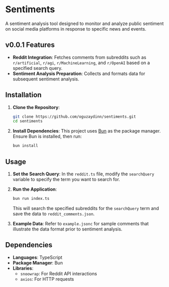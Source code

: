 # Sentiments

A sentiment analysis tool designed to monitor and analyze public sentiment on social media platforms in response to specific news and events.

## v0.0.1 Features

- **Reddit Integration**: Fetches comments from subreddits such as `r/artificial`, `r/agi`, `r/MachineLearning`, and `r/OpenAI` based on a specified search query.
- **Sentiment Analysis Preparation**: Collects and formats data for subsequent sentiment analysis.

## Installation

1. **Clone the Repository**:
   ```bash
   git clone https://github.com/oguzaydinn/sentiments.git
   cd sentiments
   ```

2. **Install Dependencies**:
   This project uses [Bun](https://bun.sh/) as the package manager. Ensure Bun is installed, then run:
   ```bash
   bun install
   ```

## Usage

1. **Set the Search Query**:
   In the `reddit.ts` file, modify the `searchQuery` variable to specify the term you want to search for.

2. **Run the Application**:
   ```bash
   bun run index.ts
   ```
   This will search the specified subreddits for the `searchQuery` term and save the data to `reddit_comments.json`.

3. **Example Data**:
   Refer to `example.jsonc` for sample comments that illustrate the data format prior to sentiment analysis.

## Dependencies

- **Languages**: TypeScript
- **Package Manager**: Bun
- **Libraries**:
  - `snoowrap`: For Reddit API interactions
  - `axios`: For HTTP requests
